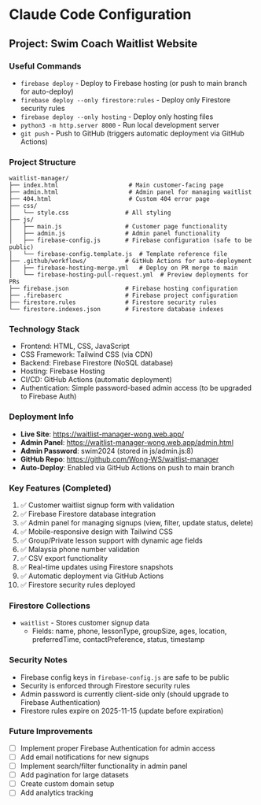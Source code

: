 # Claude Code Configuration

## Project: Swim Coach Waitlist Website

### Useful Commands
- `firebase deploy` - Deploy to Firebase hosting (or push to main branch for auto-deploy)
- `firebase deploy --only firestore:rules` - Deploy only Firestore security rules
- `firebase deploy --only hosting` - Deploy only hosting files
- `python3 -m http.server 8000` - Run local development server
- `git push` - Push to GitHub (triggers automatic deployment via GitHub Actions)

### Project Structure
```
waitlist-manager/
├── index.html                    # Main customer-facing page
├── admin.html                    # Admin panel for managing waitlist
├── 404.html                      # Custom 404 error page
├── css/
│   └── style.css                # All styling
├── js/
│   ├── main.js                  # Customer page functionality
│   ├── admin.js                 # Admin panel functionality
│   ├── firebase-config.js       # Firebase configuration (safe to be public)
│   └── firebase-config.template.js  # Template reference file
├── .github/workflows/           # GitHub Actions for auto-deployment
│   ├── firebase-hosting-merge.yml   # Deploy on PR merge to main
│   └── firebase-hosting-pull-request.yml  # Preview deployments for PRs
├── firebase.json                # Firebase hosting configuration
├── .firebaserc                  # Firebase project configuration
├── firestore.rules              # Firestore security rules
└── firestore.indexes.json       # Firestore database indexes
```

### Technology Stack
- Frontend: HTML, CSS, JavaScript
- CSS Framework: Tailwind CSS (via CDN)
- Backend: Firebase Firestore (NoSQL database)
- Hosting: Firebase Hosting
- CI/CD: GitHub Actions (automatic deployment)
- Authentication: Simple password-based admin access (to be upgraded to Firebase Auth)

### Deployment Info
- **Live Site**: https://waitlist-manager-wong.web.app/
- **Admin Panel**: https://waitlist-manager-wong.web.app/admin.html
- **Admin Password**: swim2024 (stored in js/admin.js:8)
- **GitHub Repo**: https://github.com/Wong-WS/waitlist-manager
- **Auto-Deploy**: Enabled via GitHub Actions on push to main branch

### Key Features (Completed)
1. ✅ Customer waitlist signup form with validation
2. ✅ Firebase Firestore database integration
3. ✅ Admin panel for managing signups (view, filter, update status, delete)
4. ✅ Mobile-responsive design with Tailwind CSS
5. ✅ Group/Private lesson support with dynamic age fields
6. ✅ Malaysia phone number validation
7. ✅ CSV export functionality
8. ✅ Real-time updates using Firestore snapshots
9. ✅ Automatic deployment via GitHub Actions
10. ✅ Firestore security rules deployed

### Firestore Collections
- `waitlist` - Stores customer signup data
  - Fields: name, phone, lessonType, groupSize, ages, location, preferredTime, contactPreference, status, timestamp

### Security Notes
- Firebase config keys in `firebase-config.js` are safe to be public
- Security is enforced through Firestore security rules
- Admin password is currently client-side only (should upgrade to Firebase Authentication)
- Firestore rules expire on 2025-11-15 (update before expiration)

### Future Improvements
- [ ] Implement proper Firebase Authentication for admin access
- [ ] Add email notifications for new signups
- [ ] Implement search/filter functionality in admin panel
- [ ] Add pagination for large datasets
- [ ] Create custom domain setup
- [ ] Add analytics tracking